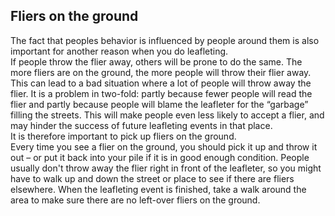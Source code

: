 ## Fliers on the ground

The fact that peoples behavior is influenced by people around them is also
important for another reason when you do leafleting.    
If people throw the flier away, others will be prone to do the same. The more
fliers are on the ground, the more people will throw their flier away. This can
lead to a bad situation where a lot of people will throw away the flier. It is a
problem in two-fold: partly because fewer people will read the flier and partly
because people will blame the leafleter for the “garbage” filling the streets.
This will make people even less likely to accept a flier, and may hinder the
success of future leafleting events in that place.    
It is therefore important to pick up fliers on the ground.    
Every time you see a flier on the ground, you should pick it up and throw it out
– or put it back into your pile if it is in good enough condition. People
usually don't throw away the flier right in front of the leafleter, so you might
have to walk up and down the street or place to see if there are fliers
elsewhere. When the leafleting event is finished, take a walk around the area to
make sure there are no left-over fliers on the ground.
